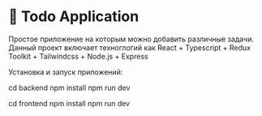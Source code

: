 # 📝 Todo Application

Простое приложение на которым можно добавить различные задачи.
Данный проект включает техноглогий как React + Typescript + Redux Toolkit + Tailwindcss + Node.js + Express

Установка и запуск приложений: 


cd backend
npm install
npm run dev

cd frontend
npm install
npm run dev
